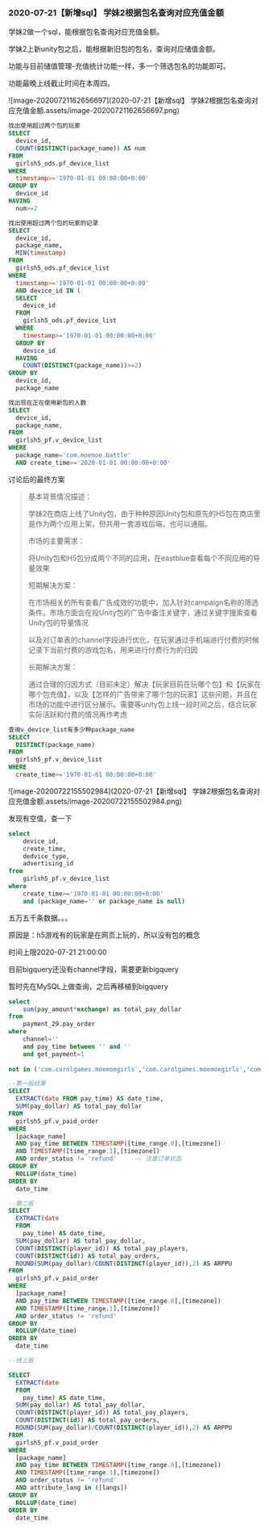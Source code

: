 ### 2020-07-21【新增sql】 学妹2根据包名查询对应充值金额

学妹2做一个sql，能根据包名查询对应充值金额。

学妹2上新unity包之后，能根据新旧包的包名，查询对应储值金额。

功能与目前储值管理-充值统计功能一样，多一个筛选包名的功能即可。

功能最晚上线截止时间在本周四。

![image-20200721162656697](2020-07-21【新增sql】 学妹2根据包名查询对应充值金额.assets/image-20200721162656697.png)

```sql
找出使用超过两个包的玩家
SELECT
  device_id,
  COUNT(DISTINCT(package_name)) AS num
FROM
  girlsh5_ods.pf_device_list
WHERE
  timestamp>='1970-01-01 00:00:00+0:00'
GROUP BY
  device_id
HAVING
  num>=2
```

```sql
找出使用超过两个包的玩家的记录
SELECT
  device_id,
  package_name,
  MIN(timestamp)
FROM
  girlsh5_ods.pf_device_list
WHERE
  timestamp>='1970-01-01 00:00:00+0:00'
  AND device_id IN (
  SELECT
    device_id
  FROM
    girlsh5_ods.pf_device_list
  WHERE
    timestamp>='1970-01-01 00:00:00+0:00'
  GROUP BY
    device_id
  HAVING
    COUNT(DISTINCT(package_name))>=2)
GROUP BY
  device_id,
  package_name
```

```sql
找出现在正在使用新包的人数
SELECT
  device_id,
  package_name,
FROM
  girlsh5_pf.v_device_list
WHERE
  package_name='com.moemoe.battle'
  AND create_time>='2020-01-01 00:00:00+0:00'

```

讨论后的最终方案

> 基本背景情况描述：
>
> 学妹2在商店上线了Unity包，由于种种原因Unity包和原先的H5包在商店里是作为两个应用上架，但共用一套游戏后端，也可以通服。
>
> 
>
> 市场的主要需求：
>
> 将Unity包和H5包分成两个不同的应用，在eastblue查看每个不同应用的导量效果
>
> 
>
> 短期解决方案：
>
> 在市场相关的所有查看广告成效的功能中，加入针对campaign名称的筛选条件。市场方面会在投Unity包的广告中备注关键字，通过关键字搜索查看Unity包的导量情况
>
> 以及对订单表的channel字段进行优化，在玩家通过手机端进行付费的时候记录下当前付费的游戏包名，用来进行付费行为的归因
>
> 
>
> 长期解决方案：
>
> 通过合理的归因方式（目前未定）解决【玩家目前在玩哪个包】和【玩家在哪个包充值】，以及【怎样的广告带来了哪个包的玩家】这些问题，并且在市场的功能中进行区分展示。需要等unity包上线一段时间之后，结合玩家实际活跃和付费的情况再作考虑

```sql
查询v_device_list有多少种package_name
SELECT
  DISTINCT(package_name)
FROM
  girlsh5_pf.v_device_list
WHERE
  create_time>='1970-01-01 00:00:00+0:00'
```

![image-20200722155502984](2020-07-21【新增sql】 学妹2根据包名查询对应充值金额.assets/image-20200722155502984.png)

发现有空值，查一下

```sql
select
	device_id,
	create_time,
	dedvice_type,
	advertising_id
from
	girlsh5_pf.v_device_list
where
	create_time>='1970-01-01 00:00:00+0:00'
	and (package_name='' or package_name is null)
```

五万五千条数据。。。

原因是：h5游戏有的玩家是在网页上玩的，所以没有包的概念

时间上限2020-07-21 21:00:00



目前bigquery还没有channel字段，需要更新bigquery

暂时先在MySQL上做查询，之后再移植到bigquery

```sql
select
	sum(pay_amount*exchange) as total_pay_dollar
from
	payment_29.pay_order
where
	channel=''
	and pay_time between '' and ''
	and get_payment=1
	
not in ('com.carolgames.moemoegirls','com.carolgames.moemoegirls','com.moemoe.battle')
```

```sql
--第一版结果
SELECT
  EXTRACT(date FROM pay_time) AS date_time,
  SUM(pay_dollar) AS total_pay_dollar
FROM
  girlsh5_pf.v_paid_order
WHERE
  [package_name]
  AND pay_time BETWEEN TIMESTAMP([time_range.0],[timezone])
  AND TIMESTAMP([time_range.1],[timezone])
  AND order_status != 'refund'     -- 注意订单状态
GROUP BY
  ROLLUP(date_time)
ORDER BY
  date_time
```

```sql
--第二版
SELECT
  EXTRACT(date
  FROM
    pay_time) AS date_time,
  SUM(pay_dollar) AS total_pay_dollar,
  COUNT(DISTINCT(player_id)) AS total_pay_players,
  COUNT(DISTINCT(id)) AS total_pay_orders,
  ROUND(SUM(pay_dollar)/COUNT(DISTINCT(player_id)),2) AS ARPPU
FROM
  girlsh5_pf.v_paid_order
WHERE
  [package_name]
  AND pay_time BETWEEN TIMESTAMP([time_range.0],[timezone])
  AND TIMESTAMP([time_range.1],[timezone])
  AND order_status != 'refund'
GROUP BY
  ROLLUP(date_time)
ORDER BY
  date_time
```

```sql
--线上版

SELECT
  EXTRACT(date
  FROM
    pay_time) AS date_time,
  SUM(pay_dollar) AS total_pay_dollar,
  COUNT(DISTINCT(player_id)) AS total_pay_players,
  COUNT(DISTINCT(id)) AS total_pay_orders,
  ROUND(SUM(pay_dollar)/COUNT(DISTINCT(player_id)),2) AS ARPPU
FROM
  girlsh5_pf.v_paid_order
WHERE
  [package_name]
  AND pay_time BETWEEN TIMESTAMP([time_range.0],[timezone])
  AND TIMESTAMP([time_range.1],[timezone])
  AND order_status != 'refund'
  AND attribute_lang in ([langs])
GROUP BY
  ROLLUP(date_time)
ORDER BY
  date_time
```


